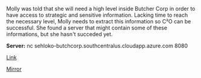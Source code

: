 Molly was told that she will need a high level inside Butcher Corp in order to have access to strategic and sensitive information.
Lacking time to reach the necessary level, Molly needs to extract this information so C²O can be successful.
She found a server that might contain some of these informations, but she hasn't succeded yet.

**Server:** nc sehloko-butchcorp.southcentralus.cloudapp.azure.com 8080

[Link](https://cloud.ufscar.br:8080/v1/AUTH_c93b694078064b4f81afd2266a502511/static.pwn2win.party/sehlokod+_8c1d9c8372f5334b429d483f1b1f7dd96302f9c52ddc5b6567e46f018ed62f08.tar.gz)

[Mirror](https://static.pwn2win.party/sehlokod+_8c1d9c8372f5334b429d483f1b1f7dd96302f9c52ddc5b6567e46f018ed62f08.tar.gz)
